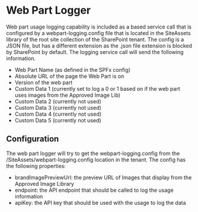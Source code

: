 # Web Part Logger

Web part usage logging capability is included as a based service call that is configured by a webpart-logging.config file that is located in the SiteAssets library of the root site collection of the SharePoint tenant.  The config is a JSON file, but has a different extension as the .json file extension is blocked by SharePoint by default.  The logging service call will send the following information.

- Web Part Name (as defined in the SPFx config)
- Absolute URL of the page the Web Part is on
- Version of the web part
- Custom Data 1 (currently set to log a 0 or 1 based on if the web part uses images from the Approved Image Lib)
- Custom Data 2 (currently not used)
- Custom Data 3 (currently not used)
- Custom Data 4 (currently not used)
- Custom Data 5 (currently not used)

## Configuration

The web part logger will try to get the webpart-logging.config from the /SiteAssets/webpart-logging.config location in the tenant.  The config has the following properties:

- brandImagePreviewUrl: the preview URL of Images that display from the Approved Image Library
- endpoint: the API endpoint that should be called to log the usage information
- apiKey: the API key that should be used with the usage to log the data